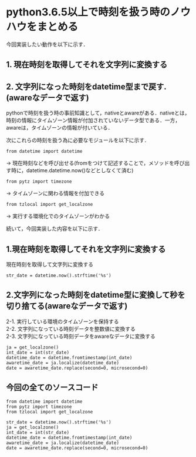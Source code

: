 # python3.6.5以上で時刻を扱う時のノウハウをまとめる  
今回実装したい動作を以下に示す．  
## 1. 現在時刻を取得してそれを文字列に変換する  
## 2. 文字列になった時刻をdatetime型まで戻す.(awareなデータで返す)  

pythonで時刻を扱う時の事前知識として，nativeとawareがある．nativeとは，時刻の情報にタイムゾーン情報が付加されていないデータ型である．一方，awareは，タイムゾーンの情報が付いている．  

次にこれらの時刻を扱う為に必要なモジュールを以下に示す．  
```
from datetime import datetime  
```
-> 現在時刻などを呼び出せる(fromをつけて記述することで，メソッドを呼び出す時に，datetime.datetime.now()などとしなくて済む) 
``` 
from pytz import timezone  
```
-> タイムゾーンに関わる情報を付加できる  
```
from tzlocal import get_localzone  
```
-> 実行する環境化でのタイムゾーンがわかる  

続いて，今回実装した内容を以下に示す．  

## 1.現在時刻を取得してそれを文字列に変換する    
現在時刻を取得して文字列に変換する   
```
str_date = datetime.now().strftime('%s')  
```

## 2.文字列になった時刻をdatetime型に変換して秒を切り捨てる(awareなデータで返す)  
2-1. 実行している環境のタイムゾーンを保持する  
2-2. 文字列になっている時刻データを整数値に変換する  
2-3. 文字列になっている時刻データをawareなデータに変換する  
```
ja = get_localzone()  
int_date = int(str_date)
datetime_date = datetime.fromtimestamp(int_date)
awaretime_date = ja.localize(datetime_date)  
date = awaretime_date.replace(second=0, microsecond=0)  
```

## 今回の全てのソースコード
```
from datetime import datetime 
from pytz import timezone  
from tzlocal import get_localzone  

str_date = datetime.now().strftime('%s')  
ja = get_localzone()  
int_date = int(str_date)
datetime_date = datetime.fromtimestamp(int_date)
awaretime_date = ja.localize(datetime_date)  
date = awaretime_date.replace(second=0, microsecond=0)  
```